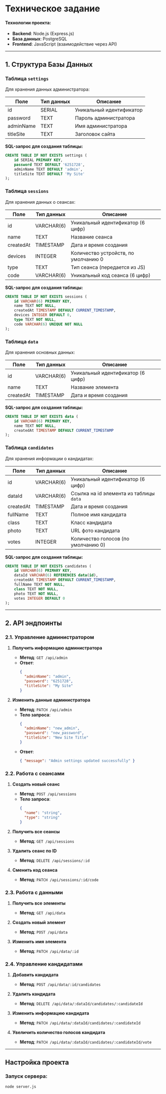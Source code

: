 
# Техническое задание

#### Технологии проекта:
- **Backend**: Node.js (Express.js)
- **База данных**: PostgreSQL
- **Frontend**: JavaScript (взаимодействие через API)

---

## 1. Структура Базы Данных

### Таблица `settings`

Для хранения данных администратора:

| Поле        | Тип данных | Описание                 |
|-------------|------------|--------------------------|
| id          | SERIAL     | Уникальный идентификатор |
| password    | TEXT       | Пароль администратора    |
| adminName   | TEXT       | Имя администратора       |
| titleSite   | TEXT       | Заголовок сайта          |

**SQL-запрос для создания таблицы:**
```sql
CREATE TABLE IF NOT EXISTS settings (
    id SERIAL PRIMARY KEY,
    password TEXT DEFAULT '6251728',
    adminName TEXT DEFAULT 'admin',
    titleSite TEXT DEFAULT 'My Site'
);
```

### Таблица `sessions`

Для хранения данных о сеансах:

| Поле      | Тип данных       | Описание                                   |
|-----------|------------------|--------------------------------------------|
| id        | VARCHAR(6)       | Уникальный идентификатор (6 цифр)          |
| name      | TEXT             | Название сеанса                            |
| createdAt | TIMESTAMP        | Дата и время создания                      |
| devices   | INTEGER          | Количество устройств, по умолчанию 0       |
| type      | TEXT             | Тип сеанса (передается из JS)              |
| code      | VARCHAR(6)       | Уникальный код сеанса (6 цифр)             |

**SQL-запрос для создания таблицы:**
```sql
CREATE TABLE IF NOT EXISTS sessions (
    id VARCHAR(6) PRIMARY KEY,
    name TEXT NOT NULL,
    createdAt TIMESTAMP DEFAULT CURRENT_TIMESTAMP,
    devices INTEGER DEFAULT 0,
    type TEXT NOT NULL,
    code VARCHAR(6) UNIQUE NOT NULL
);
```

### Таблица `data`

Для хранения основных данных:

| Поле      | Тип данных       | Описание                                  |
|-----------|------------------|-------------------------------------------|
| id        | VARCHAR(6)       | Уникальный идентификатор (6 цифр)         |
| name      | TEXT             | Название элемента                         |
| createdAt | TIMESTAMP        | Дата и время создания                     |

**SQL-запрос для создания таблицы:**
```sql
CREATE TABLE IF NOT EXISTS data (
    id VARCHAR(6) PRIMARY KEY,
    name TEXT NOT NULL,
    createdAt TIMESTAMP DEFAULT CURRENT_TIMESTAMP
);
```

### Таблица `candidates`

Для хранения информации о кандидатах:

| Поле       | Тип данных       | Описание                                   |
|------------|------------------|--------------------------------------------|
| id         | VARCHAR(6)       | Уникальный идентификатор (6 цифр)          |
| dataId     | VARCHAR(6)       | Ссылка на id элемента из таблицы `data`    |
| createdAt  | TIMESTAMP        | Дата и время создания                      |
| fullName   | TEXT             | Полное имя кандидата                       |
| class      | TEXT             | Класс кандидата                            |
| photo      | TEXT             | URL фото кандидата                         |
| votes      | INTEGER          | Количество голосов (по умолчанию 0)        |

**SQL-запрос для создания таблицы:**
```sql
CREATE TABLE IF NOT EXISTS candidates (
    id VARCHAR(6) PRIMARY KEY,
    dataId VARCHAR(6) REFERENCES data(id),
    createdAt TIMESTAMP DEFAULT CURRENT_TIMESTAMP,
    fullName TEXT NOT NULL,
    class TEXT NOT NULL,
    photo TEXT NOT NULL,
    votes INTEGER DEFAULT 0
);
```

---

## 2. API эндпоинты

### 2.1. Управление администратором

1. **Получить информацию администратора**
   - **Метод**: `GET /api/admin`
   - **Ответ**:
     ```json
     {
       "adminName": "admin",
       "password": "6251728",
       "titleSite": "My Site"
     }
     ```

2. **Изменить данные администратора**
   - **Метод**: `PATCH /api/admin`
   - **Тело запроса**:
     ```json
     {
       "adminName": "new_admin",
       "password": "new_password",
       "titleSite": "New Site Title"
     }
     ```
   - **Ответ**:
     ```json
     { "message": "Admin settings updated successfully" }
     ```

### 2.2. Работа с сеансами

1. **Создать новый сеанс**
   - **Метод**: `POST /api/sessions`
   - **Тело запроса**:
     ```json
     {
       "name": "string",
       "type": "string"
     }
     ```

2. **Получить все сеансы**
   - **Метод**: `GET /api/sessions`

3. **Удалить сеанс по ID**
   - **Метод**: `DELETE /api/sessions/:id`

4. **Сменить код сеанса**
   - **Метод**: `PATCH /api/sessions/:id/code`

### 2.3. Работа с данными

1. **Получить все элементы**
   - **Метод**: `GET /api/data`

2. **Создать новый элемент**
   - **Метод**: `POST /api/data`

3. **Изменить имя элемента**
   - **Метод**: `PATCH /api/data/:id`

### 2.4. Управление кандидатами

1. **Добавить кандидата**
   - **Метод**: `POST /api/data/:id/candidates`

2. **Удалить кандидата**
   - **Метод**: `DELETE /api/data/:dataId/candidates/:candidateId`

3. **Изменить информацию кандидата**
   - **Метод**: `PATCH /api/data/:dataId/candidates/:candidateId`

4. **Увеличить количество голосов кандидата**
   - **Метод**: `PATCH /api/data/:dataId/candidates/:candidateId/vote`

---

## Настройка проекта

### Запуск сервера:
```bash
node server.js
```

